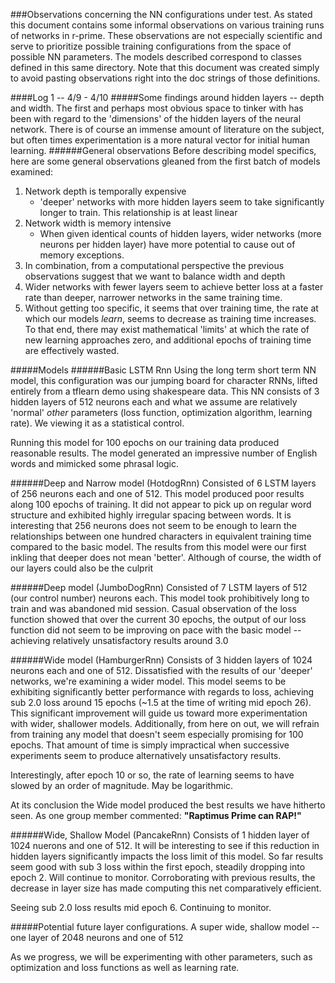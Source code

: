 ###Observations concerning the NN configurations under test.
As stated this document contains some informal observations on various training runs of networks in r-prime.
These observations are not especially scientific and serve to prioritize possible training configurations
from the space of possible NN parameters. The models described correspond to classes defined in this same
directory. Note that this document was created simply to avoid pasting observations right into the doc strings
of those definitions.

####Log 1 -- 4/9 - 4/10 
#####Some findings around hidden layers -- depth and width.
The first and perhaps most obvious space to tinker with has been with regard to the 'dimensions' of
the hidden layers of the neural network. There is of course an immense amount of literature on the subject,
but often times experimentation is a more natural vector for initial human learning. 
######General observations
Before describing model specifics, here are some general observations gleaned from the first batch of models examined:

1. Network depth is temporally expensive
    * 'deeper' networks with more hidden layers seem to take significantly longer to train. 
    This relationship is at least linear
2. Network width is memory intensive
    * When given identical counts of hidden layers, wider networks (more neurons per hidden layer) have more
    potential to cause out of memory exceptions.
3. In combination, from a computational perspective the previous observations suggest that we want to balance
width and depth
4. Wider networks with fewer layers seem to achieve better loss at a faster rate than deeper, narrower networks
in the same training time.
5. Without getting too specific, it seems that over training time, the rate at which our models *learn*, seems to 
decrease as training time increases. To that end, there may exist mathematical 'limits' at which the rate of 
new learning approaches zero, and additional epochs of training time are effectively wasted.

#####Models
######Basic LSTM Rnn
Using the long term short term NN model, this configuration was our jumping board for character RNNs, lifted entirely
from a tflearn demo using shakespeare data. This NN consists of 3 hidden layers of 512 neurons each and what we assume
are relatively 'normal' *other* parameters (loss function, optimization algorithm, learning rate). We viewing it as a
statistical control.

Running this model for 100 epochs on our training data produced reasonable results. The model generated an impressive
number of English words and mimicked some phrasal logic.

######Deep and Narrow model (HotdogRnn)
Consisted of 6 LSTM layers of 256 neurons each and one of 512. This model produced poor results along 100 epochs of training. It did
not appear to pick up on regular word structure and exhibited highly irregular spacing between words. It is interesting
that 256 neurons does not seem to be enough to learn the relationships between one hundred characters in equivalent
training time compared to the basic model. The results from this model were our first inkling that deeper does not mean
'better'. Although of course, the width of our layers could also be the culprit

######Deep model (JumboDogRnn)
Consisted of 7 LSTM layers of 512 (our control number) neurons each. This model took prohibitively long to train and
was abandoned mid session. Casual observation of the loss function showed that over the current 30 epochs, the output
of our loss function did not seem to be improving on pace with the basic model -- achieving relatively unsatisfactory
results around 3.0

######Wide model (HamburgerRnn)
Consists of 3 hidden layers of 1024 neurons each and one of 512. Dissatisfied with the results of our 'deeper' networks,
we're examining a wider model. This model seems to be exhibiting significantly better performance with regards to loss,
achieving sub 2.0 loss around 15 epochs (~1.5 at the time of writing mid epoch 26). This significant improvement will
guide us toward more experimentation with wider, shallower models. Additionally, from here on out, we will refrain from
training any model that doesn't seem especially promising for 100 epochs. That amount of time is simply impractical when
successive experiments seem to produce alternatively unsatisfactory results. 

Interestingly, after epoch 10 or so, the rate of learning seems to have slowed by an order of magnitude. May be logarithmic.

At its conclusion the Wide model produced the best results we have hitherto seen. As one group member commented:
**"Raptimus Prime can RAP!"**

######Wide, Shallow Model (PancakeRnn)
Consists of 1 hidden layer of 1024 nuerons and one of 512. It will be interesting to see if this reduction in hidden
layers significantly impacts the loss limit of this model. So far results seem good with sub 3 loss within the first
epoch, steadily dropping into epoch 2. Will continue to monitor. Corroborating with previous results, the decrease in
layer size has made computing this net comparatively efficient.

Seeing sub 2.0 loss results mid epoch 6. Continuing to monitor.

#####Potential future layer configurations.
A super wide, shallow model -- one layer of 2048 neurons and one of 512

As we progress, we will be experimenting with other parameters, such as optimization and loss functions as well as
learning rate.